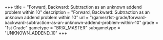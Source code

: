+++
title = "Forward, Backward: Subtraction as an unknown addend problem within 10"
description = "Forward, Backward: Subtraction as an unknown addend problem within 10"
url = "/games/1st-grade/forward-backward-subtraction-as-an-unknown-addend-problem-within-10"
grade = "1st Grade"
gametype = "BRIX_MASTER"
subgametype = "UNKNOWN_ADDEND_10"
+++